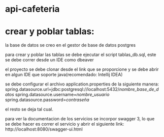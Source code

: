 # api-cafeteria

# crear y poblar tablas:

la base de datos se creo en el gestor de base de datos postgres

para crear y poblar las tablas se debe ejecutar el script tablas_db.sql, este se debe correr desde un IDE como dbeaver

el proyecto se debe clonar desde el link que se proporcione y se debe abrir en algun IDE que soporte java(recomendado: Intellij IDEA)

se debe configurar el archivo application.properties de la siguiente manera:
spring.datasource.url=jdbc:postgresql://localhost:5432/*nombre_base_de_datos*
spring.datasource.username=*nombre_usuario*
spring.datasource.password=*contraseña*

el resto se deja tal cual.

para ver la documentacion de los servicios se incorpor swagger 3, lo que se debe hacer es correr el servicio y abrir el siguiente link:
http://localhost:8080/swagger-ui.html
